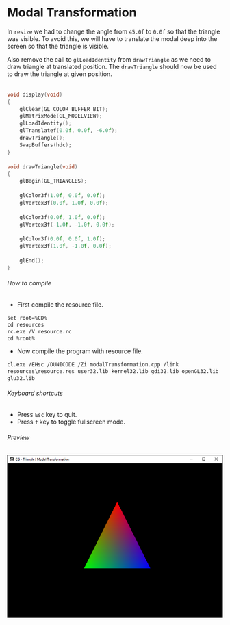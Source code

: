 Modal Transformation
====================

In ```resize``` we had to change the angle from ```45.0f``` to ```0.0f``` so that the triangle was visible. To avoid this, we will have to translate the modal deep into the screen so that the triangle is visible.

Also remove the call to ```glLoadIdentity``` from ```drawTriangle``` as we need to draw triangle at translated position. The ```drawTriangle``` should now be used to draw the triangle at given position.

```c++

void display(void)
{
    glClear(GL_COLOR_BUFFER_BIT);
    glMatrixMode(GL_MODELVIEW);
    glLoadIdentity();
    glTranslatef(0.0f, 0.0f, -6.0f);
    drawTriangle();
    SwapBuffers(hdc);
}

void drawTriangle(void)
{
    glBegin(GL_TRIANGLES);

    glColor3f(1.0f, 0.0f, 0.0f);
    glVertex3f(0.0f, 1.0f, 0.0f);

    glColor3f(0.0f, 1.0f, 0.0f);
    glVertex3f(-1.0f, -1.0f, 0.0f);

    glColor3f(0.0f, 0.0f, 1.0f);
    glVertex3f(1.0f, -1.0f, 0.0f);

    glEnd();
}

```

###### How to compile

- First compile the resource file.

```
set root=%CD%
cd resources
rc.exe /V resource.rc
cd %root%
```

- Now compile the program with resource file.

```
cl.exe /EHsc /DUNICODE /Zi modalTransformation.cpp /link resources\resource.res user32.lib kernel32.lib gdi32.lib openGL32.lib glu32.lib
```

###### Keyboard shortcuts
- Press ```Esc``` key to quit.
- Press ```f``` key to toggle fullscreen mode.

###### Preview
![modalTransformation][modalTransformation-image]

<!-- Image declaration -->

[modalTransformation-image]: ./preview/modalTransformation.png "OpenGL Modal Transformation"
